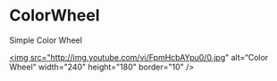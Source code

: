 # ColorWheel
Simple Color Wheel

<a href="https://youtu.be/FpmHcbAYpu0" target="_blank"><img src="http://img.youtube.com/vi/FpmHcbAYpu0/0.jpg" alt=“Color Wheel“ width="240" height="180" border="10" /></a>

